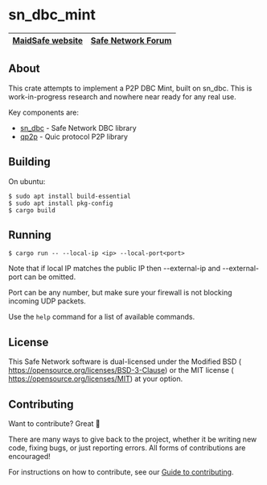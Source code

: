 # sn_dbc_mint

[MaidSafe website](http://maidsafe.net) | [Safe Network Forum](https://safenetforum.org/)
:-------------------------------------: | :---------------------------------------------:

## About

This crate attempts to implement a P2P DBC Mint, built on sn_dbc.  This is work-in-progress research and nowhere near ready for any real use.

Key components are:
* [sn_dbc](https://github.com/maidsafe/sn_dbc/) - Safe Network DBC library
* [qp2p](https://github.com/maidsafe/qp2p/) - Quic protocol P2P library

## Building

On ubuntu:

```
$ sudo apt install build-essential
$ sudo apt install pkg-config
$ cargo build
```

## Running

```
$ cargo run -- --local-ip <ip> --local-port<port>
```

Note that if local IP matches the public IP then --external-ip and --external-port can be omitted.

Port can be any number, but make sure your firewall is not blocking incoming UDP packets.


Use the `help` command for a list of available commands.


## License

This Safe Network software is dual-licensed under the Modified BSD (<LICENSE-BSD> <https://opensource.org/licenses/BSD-3-Clause>) or the MIT license (<LICENSE-MIT> <https://opensource.org/licenses/MIT>) at your option.

## Contributing

Want to contribute? Great :tada:

There are many ways to give back to the project, whether it be writing new code, fixing bugs, or just reporting errors. All forms of contributions are encouraged!

For instructions on how to contribute, see our [Guide to contributing](https://github.com/maidsafe/QA/blob/master/CONTRIBUTING.md).
